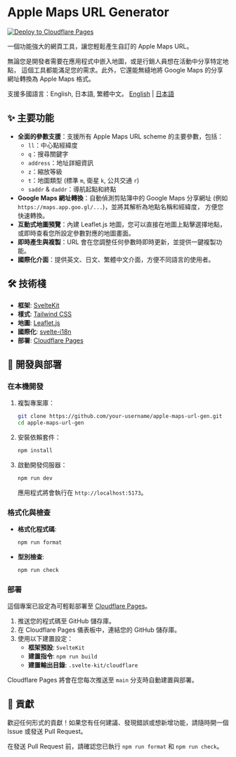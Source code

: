 # Apple Maps URL Generator

[![Deploy to Cloudflare Pages](https://static.cloudflareinsights.com/pages/v1/button.svg)](https://developers.cloudflare.com/pages/get-started/)

一個功能強大的網頁工具，讓您輕鬆產生自訂的 Apple Maps URL。

無論您是開發者需要在應用程式中嵌入地圖，或是行銷人員想在活動中分享特定地點，
這個工具都能滿足您的需求。此外，它還能無縫地將 Google Maps 的分享網址轉換為
Apple Maps 格式。

支援多國語言：English, 日本語, 繁體中文。
[English](README.md) | [日本語](README.ja.md)

<!-- 在這裡插入一個 GIF 動圖或螢幕截圖來展示工具操作 -->
<!-- ![Demo GIF](path/to/your/demo.gif) -->

## ✨ 主要功能

- **全面的參數支援**：支援所有 Apple Maps URL scheme 的主要參數，包括：
  - `ll`：中心點經緯度
  - `q`：搜尋關鍵字
  - `address`：地址詳細資訊
  - `z`：縮放等級
  - `t`：地圖類型 (標準 `m`, 衛星 `k`, 公共交通 `r`)
  - `saddr` & `daddr`：導航起點和終點
- **Google Maps 網址轉換**：自動偵測剪貼簿中的 Google Maps 分享網址
  (例如 `https://maps.app.goo.gl/...`)，並將其解析為地點名稱和經緯度，
  方便您快速轉換。
- **互動式地圖預覽**：內建 Leaflet.js 地圖，您可以直接在地圖上點擊選擇地點，
  或即時查看您所設定參數對應的地圖畫面。
- **即時產生與複製**：URL 會在您調整任何參數時即時更新，並提供一鍵複製功能。
- **國際化介面**：提供英文、日文、繁體中文介面，方便不同語言的使用者。

## 🛠️ 技術棧

- **框架**: [SvelteKit](https://kit.svelte.dev/)
- **樣式**: [Tailwind CSS](https://tailwindcss.com/)
- **地圖**: [Leaflet.js](https://leafletjs.com/)
- **國際化**: [svelte-i18n](https://github.com/cibernox/svelte-i18n)
- **部署**: [Cloudflare Pages](https://pages.cloudflare.com/)

## 🚀 開發與部署

### 在本機開發

1. 複製專案庫：

   ```bash
   git clone https://github.com/your-username/apple-maps-url-gen.git
   cd apple-maps-url-gen
   ```

2. 安裝依賴套件：

   ```bash
   npm install
   ```

3. 啟動開發伺服器：

   ```bash
   npm run dev
   ```

   應用程式將會執行在 `http://localhost:5173`。

### 格式化與檢查

- **格式化程式碼**:

  ```bash
  npm run format
  ```

- **型別檢查**:

  ```bash
  npm run check
  ```

### 部署

這個專案已設定為可輕鬆部署至 [Cloudflare Pages](https://pages.cloudflare.com/)。

1. 推送您的程式碼至 GitHub 儲存庫。
2. 在 Cloudflare Pages 儀表板中，連結您的 GitHub 儲存庫。
3. 使用以下建置設定：
   - **框架預設**: `SvelteKit`
   - **建置指令**: `npm run build`
   - **建置輸出目錄**: `.svelte-kit/cloudflare`

Cloudflare Pages 將會在您每次推送至 `main` 分支時自動建置與部署。

## 🤝 貢獻

歡迎任何形式的貢獻！如果您有任何建議、發現錯誤或想新增功能，請隨時開一個 Issue 或發送 Pull Request。

在發送 Pull Request 前，請確認您已執行 `npm run format` 和 `npm run check`。
